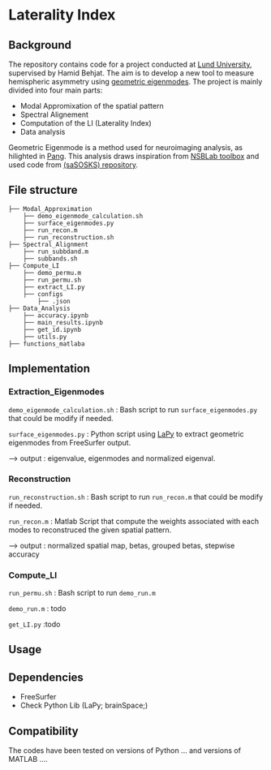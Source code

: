 # Laterality Index

## Background 
The repository contains code for a project conducted at [Lund University](https://www.lunduniversity.lu.se/lucat/group/v1000549), supervised by Hamid Behjat. The aim is to develop a new tool to measure hemispheric asymmetry using [geometric eigenmodes](https://www.nature.com/articles/s41586-023-06098-1). The project is mainly divided into four main parts:

- Modal Appromixation of the spatial pattern
- Spectral Alignement
- Computation of the LI (Laterality Index)
- Data analysis

Geometric Eigenmode is a method used for neuroimaging analysis, as hilighted in [Pang]((https://www.nature.com/articles/s41586-023-06098-1)). This analysis draws inspiration from [NSBLab toolbox](https://github.com/NSBLab/BrainEigenmodes/tree/main) and used code from [(saSOSKS) repository](https://github.com/aitchbi/saSOSKS). 
## File structure
```
├── Modal_Approximation
    ├── demo_eigenmode_calculation.sh
    ├── surface_eigenmodes.py
    ├── run_recon.m
    ├── run_reconstruction.sh
├── Spectral_Alignment
    ├── run_subbdand.m
    ├── subbands.sh
├── Compute_LI
    ├── demo_permu.m
    ├── run_permu.sh
    ├── extract_LI.py
    ├── configs
        ├── .json
├── Data_Analysis
    ├── accuracy.ipynb
    ├── main_results.ipynb
    ├── get_id.ipynb
    ├── utils.py
├── functions_matlaba

```

## Implementation 


### Extraction_Eigenmodes 

`demo_eigenmode_calculation.sh` : Bash script to run `surface_eigenmodes.py` that could be modify if needed.

 `surface_eigenmodes.py` : Python script using [LaPy](https://github.com/Deep-MI/LaPy/tree/main) to extract geometric eigenmodes from FreeSurfer output. 

 --> output  : eigenvalue, eigenmodes and normalized eigenval. 

###  Reconstruction

`run_reconstruction.sh` : Bash script to run  `run_recon.m` that could be modify if needed.

`run_recon.m` : Matlab Script that compute the weights associated with each modes to reconstruced the given spatial pattern. 

 --> output  : normalized spatial map, betas, grouped betas, stepwise accuracy


###  Compute_LI

`run_permu.sh` : Bash script to run `demo_run.m`

`demo_run.m` : todo

`get_LI.py` :todo



## Usage 

## Dependencies 
 -  FreeSurfer
 -  Check Python Lib (LaPy; brainSpace;)

## Compatibility  
The codes have been tested on versions of Python ... and versions of MATLAB ....

